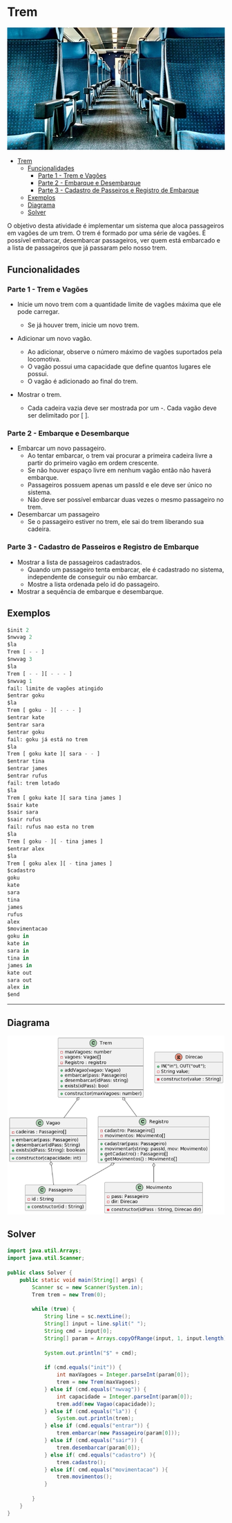 # Trem

![cover](https://raw.githubusercontent.com/WladimirTavares/POO2022.2/main/moodle/Trem/cover.jpg)

[](toc)

- [Trem](#trem)
  - [Funcionalidades](#funcionalidades)
    - [Parte 1 - Trem e Vagões](#parte-1---trem-e-vagões)
    - [Parte 2 - Embarque e Desembarque](#parte-2---embarque-e-desembarque)
    - [Parte 3 - Cadastro de Passeiros e Registro de Embarque](#parte-3---cadastro-de-passeiros-e-registro-de-embarque)
  - [Exemplos](#exemplos)
  - [Diagrama](#diagrama)
  - [Solver](#solver)

O objetivo desta atividade é implementar um sistema que aloca passageiros em vagões de um trem. O trem é formado por uma série de vagões. É possível embarcar, desembarcar passageiros, ver quem está embarcado e a lista de passageiros que já passaram pelo nosso trem.

## Funcionalidades

### Parte 1 - Trem e Vagões

- Inicie um novo trem com a quantidade limite de vagões máxima que ele pode carregar.
  - Se já houver trem, inicie um novo trem.

- Adicionar um novo vagão.
    - Ao adicionar, observe o número máximo de vagões suportados pela locomotiva.
    - O vagão possui uma capacidade que define quantos lugares ele possui.
    - O vagão é adicionado ao final do trem.

- Mostrar o trem.
    - Cada cadeira vazia deve ser mostrada por um -. Cada vagão deve ser delimitado por [ ].

### Parte 2 - Embarque e Desembarque

- Embarcar um novo passageiro.
    - Ao tentar embarcar, o trem vai procurar a primeira cadeira livre a partir do primeiro vagão em ordem crescente.
    - Se não houver espaço livre em nenhum vagão então não haverá embarque.
    - Passageiros possuem apenas um passId e ele deve ser único no sistema.
    - Não deve ser possível embarcar duas vezes o mesmo passageiro no trem.
- Desembarcar um passageiro
    - Se o passageiro estiver no trem, ele sai do trem liberando sua cadeira.

### Parte 3 - Cadastro de Passeiros e Registro de Embarque

- Mostrar a lista de passageiros cadastrados.
    - Quando um passageiro tenta embarcar, ele é cadastrado no sistema, independente de conseguir ou não embarcar.
    - Mostre a lista ordenada pelo id do passageiro.
- Mostrar a sequência de embarque e desembarque.


## Exemplos

```python
$init 2
$nwvag 2
$la
Trem [ - - ]
$nwvag 3
$la
Trem [ - - ][ - - - ]
$nwvag 1
fail: limite de vagões atingido
$entrar goku
$la
Trem [ goku - ][ - - - ]
$entrar kate
$entrar sara
$entrar goku
fail: goku já está no trem
$la
Trem [ goku kate ][ sara - - ]
$entrar tina
$entrar james
$entrar rufus
fail: trem lotado
$la
Trem [ goku kate ][ sara tina james ]
$sair kate
$sair sara
$sair rufus
fail: rufus nao esta no trem
$la
Trem [ goku - ][ - tina james ]
$entrar alex
$la
Trem [ goku alex ][ - tina james ]
$cadastro
goku
kate
sara
tina
james
rufus
alex
$movimentacao
goku in
kate in
sara in
tina in
james in
kate out
sara out
alex in
$end
```

***

## Diagrama

![diagrama](diagrama.png)

## Solver

```Java
import java.util.Arrays;
import java.util.Scanner;

public class Solver {
    public static void main(String[] args) {
        Scanner sc = new Scanner(System.in);
        Trem trem = new Trem(0);

        while (true) {
            String line = sc.nextLine();
            String[] input = line.split(" ");
            String cmd = input[0];
            String[] param = Arrays.copyOfRange(input, 1, input.length);

            System.out.println("$" + cmd);

            if (cmd.equals("init")) {
                int maxVagoes = Integer.parseInt(param[0]);
                trem = new Trem(maxVagoes);
            } else if (cmd.equals("nwvag")) {
                int capacidade = Integer.parseInt(param[0]);
                trem.add(new Vagao(capacidade));
            } else if (cmd.equals("la")) {
                System.out.println(trem);
            } else if (cmd.equals("entrar")) {
                trem.embarcar(new Passageiro(param[0]));
            } else if (cmd.equals("sair")) {
                trem.desembarcar(param[0]);
            } else if( cmd.equals("cadastro") ){
                trem.cadastro();
            } else if( cmd.equals("movimentacao") ){
                trem.movimentos();
            }

        }
    }
}

```